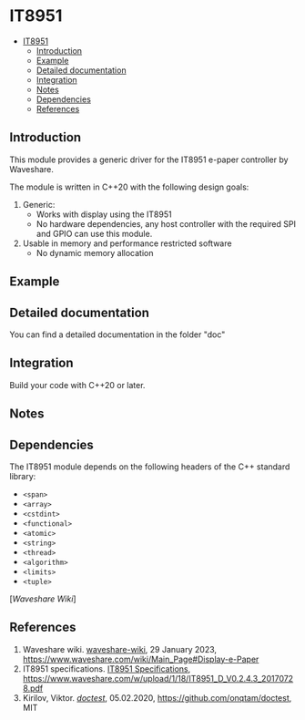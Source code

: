 # IT8951

- [IT8951](#it8951)
  - [Introduction](#introduction)
  - [Example](#example)
  - [Detailed documentation](#detailed-documentation)
  - [Integration](#integration)
  - [Notes](#notes)
  - [Dependencies](#dependencies)
  - [References](#references)

## Introduction

This module provides a generic driver for the IT8951 e-paper controller by Waveshare. 

The module is written in C++20 with the following design goals:
1. Generic:
   - Works with display using the IT8951
   - No hardware dependencies, any host controller with the required SPI and GPIO can use this module.
2. Usable in memory and performance restricted software
   - No dynamic memory allocation

## Example

## Detailed documentation

You can find a detailed documentation in the folder "doc"

## Integration

Build your code with C++20 or later.

## Notes

## Dependencies

The IT8951 module depends on the following headers of the C++ standard library:

- `<span>`
- `<array>`
- `<cstdint>`
- `<functional>`
- `<atomic>`
- `<string>`
- `<thread>`
- `<algorithm>`
- `<limits>`
- `<tuple>`

[_Waveshare Wiki_]

## References

1. Waveshare wiki. [waveshare-wiki], 29 January 2023, https://www.waveshare.com/wiki/Main_Page#Display-e-Paper
2. IT8951 specifications. [IT8951 Specifications], https://www.waveshare.com/w/upload/1/18/IT8951_D_V0.2.4.3_20170728.pdf
3. Kirilov, Viktor. [_doctest_][doctest], 05.02.2020, https://github.com/onqtam/doctest, MIT

[waveshare-wiki]: https://www.waveshare.com/wiki/Main_Page#Display-e-Paper
[IT8951 Specifications]: https://www.waveshare.com/w/upload/1/18/IT8951_D_V0.2.4.3_20170728.pdf
[doctest]:  https://github.com/onqtam/doctest